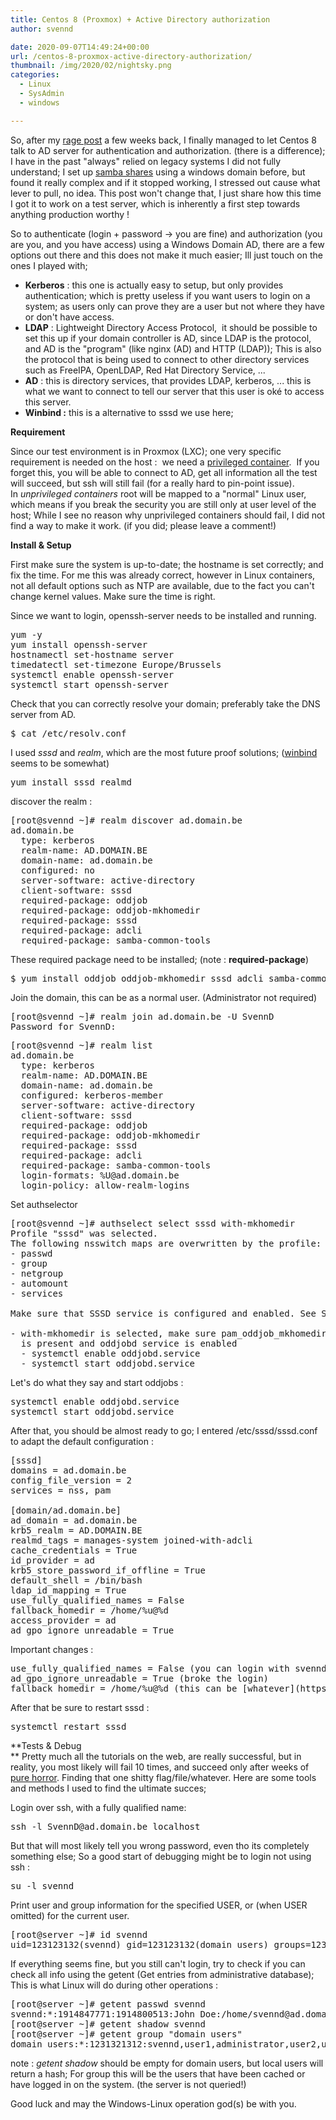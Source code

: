 ```yaml
---
title: Centos 8 (Proxmox) + Active Directory authorization
author: svennd

date: 2020-09-07T14:49:24+00:00
url: /centos-8-proxmox-active-directory-authorization/
thumbnail: /img/2020/02/nightsky.png
categories:
  - Linux
  - SysAdmin
  - windows

---
```

So, after my [rage post][1] a few weeks back, I finally managed to let Centos 8 talk to AD server for authentication and authorization. (there is a difference); I have in the past "always" relied on legacy systems I did not fully understand; I set up [samba shares][2] using a windows domain before, but found it really complex and if it stopped working, I stressed out cause what lever to pull, no idea. This post won't change that, I just share how this time I got it to work on a test server, which is inherently a first step towards anything production worthy !

So to authenticate (login + password -> you are fine) and authorization (you are you, and you have access) using a Windows Domain AD, there are a few options out there and this does not make it much easier; Ill just touch on the ones I played with;

  * **Kerberos** : this one is actually easy to setup, but only provides authentication; which is pretty useless if you want users to login on a system; as users only can prove they are a user but not where they have or don't have access.
  * **LDAP** : Lightweight Directory Access Protocol,  it should be possible to set this up if your domain controller is AD, since LDAP is the protocol, and AD is the "program" (like nginx (AD) and HTTP (LDAP)); This is also the protocol that is being used to connect to other directory services such as FreeIPA, OpenLDAP, Red Hat Directory Service, ...
  * **AD** : this is directory services, that provides LDAP, kerberos, ... this is what we want to connect to tell our server that this user is oké to access this server.
  * **Winbind :** this is a alternative to sssd we use here;

**Requirement**

Since our test environment is in Proxmox (LXC); one very specific requirement is needed on the host :  we need a [privileged container][3].  If you forget this, you will be able to connect to AD, get all information all the test will succeed, but ssh will still fail (for a really hard to pin-point issue). In _unprivileged containers_ root will be mapped to a "normal" Linux user, which means if you break the security you are still only at user level of the host; While I see no reason why unprivileged containers should fail, I did not find a way to make it work. (if you did; please leave a comment!)

**Install & Setup**

First make sure the system is up-to-date; the hostname is set correctly; and fix the time. For me this was already correct, however in Linux containers, not all default options such as NTP are available, due to the fact you can't change kernel values. Make sure the time is right.

Since we want to login, openssh-server needs to be installed and running.

<pre>yum -y
yum install openssh-server
hostnamectl set-hostname server
timedatectl set-timezone Europe/Brussels
systemctl enable openssh-server
systemctl start openssh-server</pre>

Check that you can correctly resolve your domain; preferably take the DNS server from AD.

<pre>$ cat /etc/resolv.conf
</pre>

I used _sssd_ and _realm_, which are the most future proof solutions; ([winbind][4] seems to be somewhat)

<pre>yum install sssd realmd
</pre>

discover the realm :

<pre>[root@svennd ~]# realm discover ad.domain.be
ad.domain.be
  type: kerberos
  realm-name: AD.DOMAIN.BE
  domain-name: ad.domain.be
  configured: no
  server-software: active-directory
  client-software: sssd
  required-package: oddjob
  required-package: oddjob-mkhomedir
  required-package: sssd
  required-package: adcli
  required-package: samba-common-tools
</pre>

These required package need to be installed; (note : **required-package**)

<pre>$ yum install oddjob oddjob-mkhomedir sssd adcli samba-common-tools
</pre>

Join the domain, this can be as a normal user. (Administrator not required)

<pre>[root@svennd ~]# realm join ad.domain.be -U SvennD
Password for SvennD:
</pre>

<pre>[root@svennd ~]# realm list
ad.domain.be
  type: kerberos
  realm-name: AD.DOMAIN.BE
  domain-name: ad.domain.be
  configured: kerberos-member
  server-software: active-directory
  client-software: sssd
  required-package: oddjob
  required-package: oddjob-mkhomedir
  required-package: sssd
  required-package: adcli
  required-package: samba-common-tools
  login-formats: %U@ad.domain.be
  login-policy: allow-realm-logins
</pre>

Set authselector

<pre>[root@svennd ~]# authselect select sssd with-mkhomedir
Profile "sssd" was selected.
The following nsswitch maps are overwritten by the profile:
- passwd
- group
- netgroup
- automount
- services

Make sure that SSSD service is configured and enabled. See SSSD documentation for more information.

- with-mkhomedir is selected, make sure pam_oddjob_mkhomedir module
  is present and oddjobd service is enabled
  - systemctl enable oddjobd.service
  - systemctl start oddjobd.service
</pre>

Let's do what they say and start oddjobs :

<pre>systemctl enable oddjobd.service
systemctl start oddjobd.service
</pre>

After that, you should be almost ready to go; I entered /etc/sssd/sssd.conf to adapt the default configuration :

<pre>[sssd]
domains = ad.domain.be
config_file_version = 2
services = nss, pam

[domain/ad.domain.be]
ad_domain = ad.domain.be
krb5_realm = AD.DOMAIN.BE
realmd_tags = manages-system joined-with-adcli
cache_credentials = True
id_provider = ad
krb5_store_password_if_offline = True
default_shell = /bin/bash
ldap_id_mapping = True
use_fully_qualified_names = False
fallback_homedir = /home/%u@%d
access_provider = ad
ad_gpo_ignore_unreadable = True
</pre>

Important changes :

<pre>use_fully_qualified_names = False (you can login with svennd instead of svennd@ad.domain.be)
ad_gpo_ignore_unreadable = True (broke the login)
fallback_homedir = /home/%u@%d (this can be [whatever](https://jhrozek.fedorapeople.org/sssd/git/man/sssd-ad.5.html))
</pre>

After that be sure to restart sssd :

<pre>systemctl restart sssd
</pre>

**Tests & Debug  
** Pretty much all the tutorials on the web, are really successful, but in reality, you most likely will fail 10 times, and succeed only after weeks of [pure horror][5]. Finding that one shitty flag/file/whatever. Here are some tools and methods I used to find the ultimate succes;

Login over ssh, with a fully qualified name:

<pre>ssh -l SvennD@ad.domain.be localhost
</pre>

But that will most likely tell you wrong password, even tho its completely something else; So a good start of debugging might be to login not using ssh :

<pre>su -l svennd
</pre>

Print user and group information for the specified USER, or (when USER omitted) for the current user.

<pre>[root@server ~]# id svennd
uid=123123132(svennd) gid=123123132(domain users) groups=123123132(domain users),123123132(epic_cool_guys)
</pre>

If everything seems fine, but you still can't login, try to check if you can check all info using the getent (Get entries from administrative database); This is what Linux will do during other operations :

<pre>[root@server ~]# getent passwd svennd
svennd:*:1914847771:1914800513:John Doe:/home/svennd@ad.domain.be:/bin/bash
[root@server ~]# getent shadow svennd
[root@server ~]# getent group "domain users"
domain users:*:1231321312:svennd,user1,administrator,user2,user3
</pre>

note : _getent shadow_ should be empty for domain users, but local users will return a hash; For group this will be the users that have been cached or have logged in on the system. (the server is not queried!)

Good luck and may the Windows-Linux operation god(s) be with you.

 [1]: https://www.svennd.be/centos-8-windows-domain-authentication/
 [2]: https://www.svennd.be/samba-login-using-windows-ad-on-centos-7/
 [3]: https://linuxcontainers.org/lxc/security/#privileged-containers
 [4]: https://www.redhat.com/en/blog/sssd-vs-winbind
 [5]: https://xkcd.com/979/
